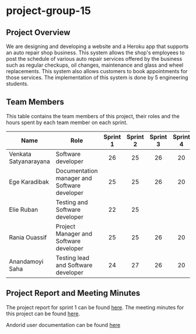 # project-group-15






## Project Overview 
We are designing and developing a website and a Heroku app that supports an auto repair shop business. This system allows the shop's employees to post the schedule of  various auto repair services offered by the business such as regular checkups, oil changes, maintenance and glass and wheel replacements. This system also allows customers to book appointments for those services. The implementation of this system is done by 5 engineering students. 


## Team Members
This table contains the team members of this project, their roles and the hours spent by each team member on each sprint.

| Name | Role | Sprint 1 | Sprint 2 | Sprint 3 | Sprint 4 |
| ----- | ----- | :-----: | :-----: | :-----: | :-----: |
| Venkata Satyanarayana | Software developer     |  26   |   25  |   26  |  20   |
| Ege Karadibak | Documentation manager and Software developer |  25   |  25    |   26   |  20  |
| Elie Ruban | Testing and Software developer| 22 |25 | | |
| Rania Ouassif | Project Manager and Software developer | 25|25 |26 | 20|
| Anandamoyi Saha | Testing lead and Software developer |24 |27 | 26| 20|

## Project Report and Meeting Minutes

The project report for sprint 1 can be found [here](https://github.com/McGill-ECSE321-Winter2021/project-group-15/wiki/Sprint-1-Project-Report).
The meeting minutes for this project can be found [here](https://github.com/McGill-ECSE321-Winter2021/project-group-15/wiki/Meeting-Minutes).

Andorid user documentation can be found [here](https://github.com/McGill-ECSE321-Winter2021/project-group-15/wiki/User-Documentation-Android)
